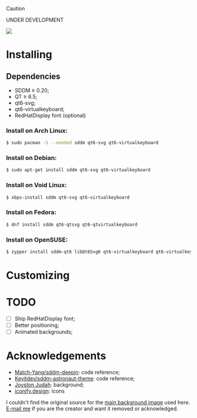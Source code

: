 > [!CAUTION]
> UNDER DEVELOPMENT

<img src="https://github.com/uiriansan/SilentSDDM/blob/main/wiki/LoginCenter.png" />

# Installing

## Dependencies

- SDDM ≥ 0.20;
- QT ≥ 6.5;
- qt6-svg;
- qt6-virtualkeyboard;
- RedHatDisplay font (optional)

### Install on Arch Linux:

```bash
$ sudo pacman -S --needed sddm qt6-svg qt6-virtualkeyboard
```

### Install on Debian:

```bash
$ sudo apt-get install sddm qt6-svg qt6-virtualkeyboard
```

### Install on Void Linux:

```bash
$ xbps-install sddm qt6-svg qt6-virtualkeyboard
```

### Install on Fedora:

```bash
$ dnf install sddm qt6-qtsvg qt6-qtvirtualkeyboard
```

### Install on OpenSUSE:

```bash
$ zypper install sddm-qt6 libQt6Svg6 qt6-virtualkeyboard qt6-virtualkeyboard-imports
```

# Customizing

# TODO

- [ ] Ship RedHatDisplay font;
- [ ] Better positioning;
- [ ] Animated backgrounds;

# Acknowledgements

- [Match-Yang/sddm-deepin](https://github.com/Match-Yang/sddm-deepin): code reference;
- [Keyitdev/sddm-astronaut-theme](https://github.com/Keyitdev/sddm-astronaut-theme): code reference;
- [Joyston Judah](https://www.pexels.com/photo/white-and-black-mountain-wallpaper-933054/): background;
- [iconify.design](https://iconify.design/): icons

I couldn't find the original source for the [main background image](https://github.com/uiriansan/SilentSDDM/blob/main/silent/backgrounds/default.jpg) used here. [E-mail me](mailto:uiriansan@gmail.com?subject=Background%20image%20in%20SilentSDDM) if you are the creator and want it removed or acknowledged.

```

```
